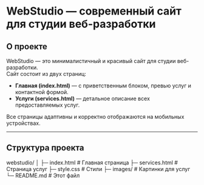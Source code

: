 # WebStudio — современный сайт для студии веб-разработки

## О проекте
WebStudio — это минималистичный и красивый сайт для студии веб-разработки.  
Сайт состоит из двух страниц:

- **Главная (index.html)** — с приветственным блоком, превью услуг и контактной формой.
- **Услуги (services.html)** — детальное описание всех предоставляемых услуг.

Все страницы адаптивны и корректно отображаются на мобильных устройствах.

---

## Структура проекта

webstudio/
│
├─ index.html # Главная страница
├─ services.html # Страница услуг
├─ style.css # Стили
├─ images/ # Картинки для услуг
└─ README.md # Этот файл
